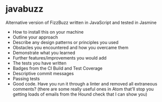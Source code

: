 # javabuzz

Alternative version of FizzBuzz written in JavaScript and tested in Jasmine

- How to install this on your machine
- Outline your approach
- Describe any design patterns or principles you used
- Obstacles you encountered and how you overcame them
- Demonstrate what you learned
- Further features/improvements you would add
- The tests you have written
- Badges  from the CI Build and Test Coverage
- Descriptive commit messages
- Passing tests
- Good code. Have you run it through a linter and removed all extraneous comments?
  (there are some really useful ones in Atom that’ll stop you getting loads of emails
  from the Hound check that I can show you)
